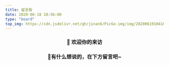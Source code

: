 ```yaml
---
title: 留言板
date: 2020-06-18 18:56:00
type: "board"
top_img: https://cdn.jsdelivr.net/gh/jinan6/PicGo-img/img/20200619104100.jpg
---
```



### <center>🍭 欢迎你的来访</center>

### <center>🍭有什么想说的，在下方留言吧~</center>

